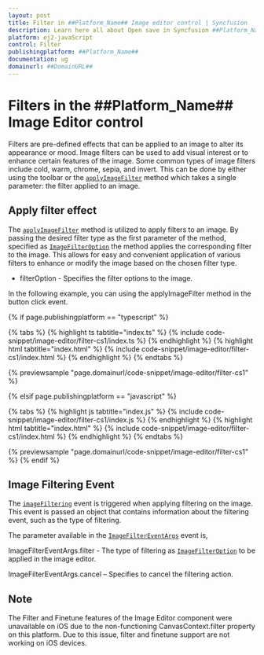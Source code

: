 ```yaml
---
layout: post
title: Filter in ##Platform_Name## Image editor control | Syncfusion
description: Learn here all about Open save in Syncfusion ##Platform_Name## Image editor control of Syncfusion Essential JS 2 and more.
platform: ej2-javaScript
control: Filter 
publishingplatform: ##Platform_Name##
documentation: ug
domainurl: ##DomainURL##
---
```


# Filters in the ##Platform_Name## Image Editor control

Filters are pre-defined effects that can be applied to an image to alter its appearance or mood. Image filters can be used to add visual interest or to enhance certain features of the image. Some common types of image filters include cold, warm, chrome, sepia, and invert. This can be done by either using the toolbar or the [`applyImageFilter`](https://ej2.syncfusion.com/javascript/documentation/api/image-editor/#applyimagefilter) method which takes a single parameter: the filter applied to an image.

## Apply filter effect

The [`applyImageFilter`](https://ej2.syncfusion.com/javascript/documentation/api/image-editor/#applyimagefilter) method is utilized to apply filters to an image. By passing the desired filter type as the first parameter of the method, specified as [`ImageFilterOption`](https://ej2.syncfusion.com/javascript/documentation/api/image-editor/imageFilterOption/) the method applies the corresponding filter to the image. This allows for easy and convenient application of various filters to enhance or modify the image based on the chosen filter type.

* filterOption - Specifies the filter options to the image.

In the following example, you can using the applyImageFilter method in the button click event.

{% if page.publishingplatform == "typescript" %}

{% tabs %}
{% highlight ts tabtitle="index.ts" %}
{% include code-snippet/image-editor/filter-cs1/index.ts %}
{% endhighlight %}
{% highlight html tabtitle="index.html" %}
{% include code-snippet/image-editor/filter-cs1/index.html %}
{% endhighlight %}
{% endtabs %}
        
{% previewsample "page.domainurl/code-snippet/image-editor/filter-cs1" %}

{% elsif page.publishingplatform == "javascript" %}

{% tabs %}
{% highlight js tabtitle="index.js" %}
{% include code-snippet/image-editor/filter-cs1/index.js %}
{% endhighlight %}
{% highlight html tabtitle="index.html" %}
{% include code-snippet/image-editor/filter-cs1/index.html %}
{% endhighlight %}
{% endtabs %}

{% previewsample "page.domainurl/code-snippet/image-editor/filter-cs1" %}
{% endif %}

## Image Filtering Event

The [`imageFiltering`](https://ej2.syncfusion.com/javascript/documentation/api/image-editor/#imageFiltering) event is triggered when applying filtering on the image. This event is passed an object that contains information about the filtering event, such as the type of filtering. 

The parameter available in the [`ImageFilterEventArgs`](https://ej2.syncfusion.com/javascript/documentation/api/image-editor/#ImageFilterEventArgs) event is, 

ImageFilterEventArgs.filter - The type of filtering as [`ImageFilterOption`](https://ej2.syncfusion.com/javascript/documentation/api/image-editor/#ImageFilterOption) to be applied in the image editor. 

ImageFilterEventArgs.cancel – Specifies to cancel the filtering action. 


## Note

The Filter and Finetune features of the Image Editor component were unavailable on iOS due to the non-functioning CanvasContext.filter property on this platform. Due to this issue, filter and finetune support are not working on iOS devices.
